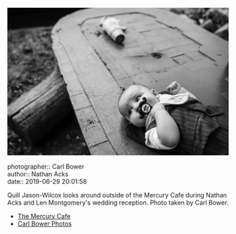 ![Quill Jason-Wilcox looks around outside of the Mercury Cafe](assets/2019-06-29-set-3-the-reception-75.webp)

photographer:: Carl Bower  
author:: Nathan Acks  
date:: 2019-06-29 20:01:58

Quill Jason-Wilcox looks around outside of the Mercury Cafe during Nathan Acks and Len Montgomery's wedding reception. Photo taken by Carl Bower.

* [The Mercury Cafe](http://mercurycafe.com)
* [Carl Bower Photos](https://carlbowerphotos.com)
